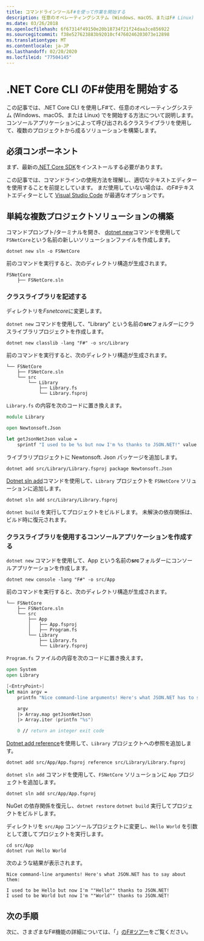 ```yaml
---
title: コマンドラインツールF#を使って作業を開始する
description: 任意のオペレーティングシステム (Windows、macOS、またはF# Linux) で .NET Core CLI を使用することにより、シンプルなマルチプロジェクトソリューションを構築する方法について説明します。
ms.date: 03/26/2018
ms.openlocfilehash: 6f67314f49150e20b18734f21f24daa3ce856922
ms.sourcegitcommit: f38e527623883b92010cf4760246203073e12898
ms.translationtype: MT
ms.contentlocale: ja-JP
ms.lasthandoff: 02/20/2020
ms.locfileid: "77504145"
---
```

# <a name="get-started-with-f-with-the-net-core-cli"></a>.NET Core CLI のF#使用を開始する

この記事では、.NET Core CLI を使用しF#て、任意のオペレーティングシステム (Windows、macOS、または Linux) でを開始する方法について説明します。 コンソールアプリケーションによって呼び出されるクラスライブラリを使用して、複数のプロジェクトから成るソリューションを構築します。

## <a name="prerequisites"></a>必須コンポーネント

まず、最新の[.NET Core SDK](https://dotnet.microsoft.com/download)をインストールする必要があります。

この記事では、コマンドラインの使用方法を理解し、適切なテキストエディターを使用することを前提としています。 まだ使用していない場合は、のF#テキストエディターとして [Visual Studio Code](get-started-vscode.md) が最適なオプションです。

## <a name="build-a-simple-multi-project-solution"></a>単純な複数プロジェクトソリューションの構築

コマンドプロンプト/ターミナルを開き、 [dotnet new](../../core/tools/dotnet-new.md)コマンドを使用して `FSNetCore`という名前の新しいソリューションファイルを作成します。

```dotnetcli
dotnet new sln -o FSNetCore
```

前のコマンドを実行すると、次のディレクトリ構造が生成されます。

```console
FSNetCore
    ├── FSNetCore.sln
```

### <a name="write-a-class-library"></a>クラスライブラリを記述する

ディレクトリを*Fsnetcore*に変更します。

`dotnet new` コマンドを使用して、"Library" という名前の**src**フォルダーにクラスライブラリプロジェクトを作成します。

```dotnetcli
dotnet new classlib -lang "F#" -o src/Library
```

前のコマンドを実行すると、次のディレクトリ構造が生成されます。

```console
└── FSNetCore
    ├── FSNetCore.sln
    └── src
        └── Library
            ├── Library.fs
            └── Library.fsproj
```

`Library.fs` の内容を次のコードに置き換えます。

```fsharp
module Library

open Newtonsoft.Json

let getJsonNetJson value =
    sprintf "I used to be %s but now I'm %s thanks to JSON.NET!" value (JsonConvert.SerializeObject(value))
```

ライブラリプロジェクトに Newtonsoft. Json パッケージを追加します。

```dotnetcli
dotnet add src/Library/Library.fsproj package Newtonsoft.Json
```

[Dotnet sln add](../../core/tools/dotnet-sln.md)コマンドを使用して、`Library` プロジェクトを `FSNetCore` ソリューションに追加します。

```dotnetcli
dotnet sln add src/Library/Library.fsproj
```

`dotnet build` を実行してプロジェクトをビルドします。 未解決の依存関係は、ビルド時に復元されます。

### <a name="write-a-console-application-that-consumes-the-class-library"></a>クラスライブラリを使用するコンソールアプリケーションを作成する

`dotnet new` コマンドを使用して、App という名前の**src**フォルダーにコンソールアプリケーションを作成します。

```dotnetcli
dotnet new console -lang "F#" -o src/App
```

前のコマンドを実行すると、次のディレクトリ構造が生成されます。

```console
└── FSNetCore
    ├── FSNetCore.sln
    └── src
        ├── App
        │   ├── App.fsproj
        │   ├── Program.fs
        └── Library
            ├── Library.fs
            └── Library.fsproj
```

`Program.fs` ファイルの内容を次のコードに置き換えます。

```fsharp
open System
open Library

[<EntryPoint>]
let main argv =
    printfn "Nice command-line arguments! Here's what JSON.NET has to say about them:"

    argv
    |> Array.map getJsonNetJson
    |> Array.iter (printfn "%s")

    0 // return an integer exit code
```

[Dotnet add reference](../../core/tools/dotnet-add-reference.md)を使用して、`Library` プロジェクトへの参照を追加します。

```dotnetcli
dotnet add src/App/App.fsproj reference src/Library/Library.fsproj
```

`dotnet sln add` コマンドを使用して、`FSNetCore` ソリューションに `App` プロジェクトを追加します。

```dotnetcli
dotnet sln add src/App/App.fsproj
```

NuGet の依存関係を復元し、`dotnet restore` `dotnet build` 実行してプロジェクトをビルドします。

ディレクトリを `src/App` コンソールプロジェクトに変更し、`Hello World` を引数として渡してプロジェクトを実行します。

```dotnetcli
cd src/App
dotnet run Hello World
```

次のような結果が表示されます。

```console
Nice command-line arguments! Here's what JSON.NET has to say about them:

I used to be Hello but now I'm ""Hello"" thanks to JSON.NET!
I used to be World but now I'm ""World"" thanks to JSON.NET!
```

## <a name="next-steps"></a>次の手順

次に、さまざまなF#機能の詳細については、「」[のF#ツアー](../tour.md)をご覧ください。
